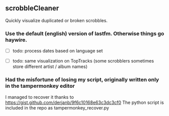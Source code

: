 ## scrobbleCleaner
Quickly visualize duplicated or broken scrobbles.

### Use the default (english) version of lastfm. Otherwise things go haywire.

- [ ] todo: process dates based on language set
- [ ] todo: same visualization on TopTracks 
  (some scrobblers sometimes store different artist / album names)


### Had the misfortune of losing my script, originally written only in the tampermonkey editor
I managed to recover it thanks to https://gist.github.com/derjanb/9f6c10168e63c3dc3cf0
The python script is included in the repo as tampermonkey_recover.py

